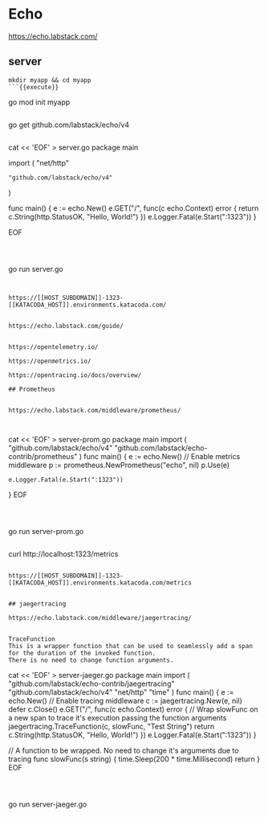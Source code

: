# Echo

https://echo.labstack.com/


## server
```
mkdir myapp && cd myapp
```{{execute}}

```
go mod init myapp
```{{execute}}

```
go get github.com/labstack/echo/v4
```{{execute}}

```
cat << 'EOF' > server.go
package main

import (
	"net/http"
	
	"github.com/labstack/echo/v4"
)

func main() {
	e := echo.New()
	e.GET("/", func(c echo.Context) error {
		return c.String(http.StatusOK, "Hello, World!")
	})
	e.Logger.Fatal(e.Start(":1323"))
}

EOF
```{{execute}}



```
go run server.go
```{{execute}}


https://[[HOST_SUBDOMAIN]]-1323-[[KATACODA_HOST]].environments.katacoda.com/


https://echo.labstack.com/guide/


https://opentelemetry.io/

https://openmetrics.io/

https://opentracing.io/docs/overview/

## Prometheus


https://echo.labstack.com/middleware/prometheus/



```
cat << 'EOF' > server-prom.go
package main
import (
    "github.com/labstack/echo/v4"
    "github.com/labstack/echo-contrib/prometheus"
)
func main() {
    e := echo.New()
    // Enable metrics middleware
    p := prometheus.NewPrometheus("echo", nil)
    p.Use(e)

    e.Logger.Fatal(e.Start(":1323"))
}
EOF
```{{execute}}



```
go run server-prom.go
```{{execute}}

```
curl http://localhost:1323/metrics
```{{execute T2}}

https://[[HOST_SUBDOMAIN]]-1323-[[KATACODA_HOST]].environments.katacoda.com/metrics


## jaegertracing

https://echo.labstack.com/middleware/jaegertracing/


TraceFunction
This is a wrapper function that can be used to seamlessly add a span for the duration of the invoked function. 
There is no need to change function arguments.

```
cat << 'EOF' > server-jaeger.go
package main
import (
    "github.com/labstack/echo-contrib/jaegertracing"
    "github.com/labstack/echo/v4"
    "net/http"
    "time"
)
func main() {
    e := echo.New()
    // Enable tracing middleware
    c := jaegertracing.New(e, nil)
    defer c.Close()
    e.GET("/", func(c echo.Context) error {
        // Wrap slowFunc on a new span to trace it's execution passing the function arguments
		jaegertracing.TraceFunction(c, slowFunc, "Test String")
        return c.String(http.StatusOK, "Hello, World!")
    })
    e.Logger.Fatal(e.Start(":1323"))
}

// A function to be wrapped. No need to change it's arguments due to tracing
func slowFunc(s string) {
	time.Sleep(200 * time.Millisecond)
	return
}
EOF
```{{execute}}



```
go run server-jaeger.go
```{{execute}}
